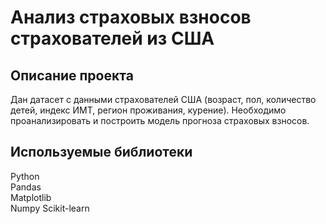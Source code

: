 # Анализ страховых взносов страхователей из США

## Описание проекта

Дан датасет с данными страхователей США (возраст, пол, количество детей, индекс ИМТ, регион проживания, курение). Необходимо проанализировать и построить модель прогноза страховых взносов.

## Используемые библиотеки

Python  
Pandas  
Matplotlib  
Numpy
Scikit-learn
